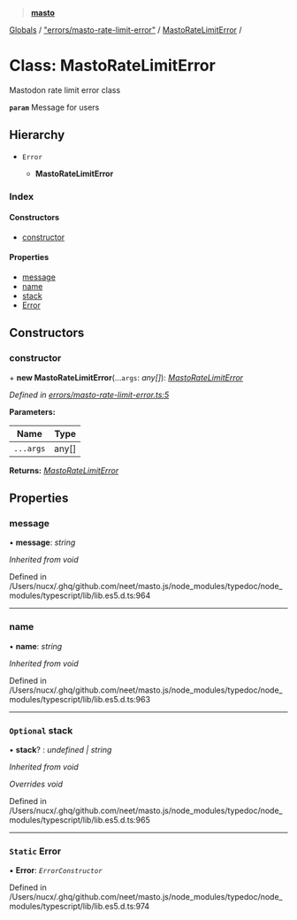> **[masto](../README.md)**

[Globals](../globals.md) / ["errors/masto-rate-limit-error"](../modules/_errors_masto_rate_limit_error_.md) / [MastoRateLimitError](_errors_masto_rate_limit_error_.mastoratelimiterror.md) /

# Class: MastoRateLimitError

Mastodon rate limit error class

**`param`** Message for users

## Hierarchy

* `Error`

  * **MastoRateLimitError**

### Index

#### Constructors

* [constructor](_errors_masto_rate_limit_error_.mastoratelimiterror.md#constructor)

#### Properties

* [message](_errors_masto_rate_limit_error_.mastoratelimiterror.md#message)
* [name](_errors_masto_rate_limit_error_.mastoratelimiterror.md#name)
* [stack](_errors_masto_rate_limit_error_.mastoratelimiterror.md#optional-stack)
* [Error](_errors_masto_rate_limit_error_.mastoratelimiterror.md#static-error)

## Constructors

###  constructor

\+ **new MastoRateLimitError**(...`args`: *any[]*): *[MastoRateLimitError](_errors_masto_rate_limit_error_.mastoratelimiterror.md)*

*Defined in [errors/masto-rate-limit-error.ts:5](https://github.com/neet/masto.js/blob/aaa534e/src/errors/masto-rate-limit-error.ts#L5)*

**Parameters:**

Name | Type |
------ | ------ |
`...args` | any[] |

**Returns:** *[MastoRateLimitError](_errors_masto_rate_limit_error_.mastoratelimiterror.md)*

## Properties

###  message

• **message**: *string*

*Inherited from void*

Defined in /Users/nucx/.ghq/github.com/neet/masto.js/node_modules/typedoc/node_modules/typescript/lib/lib.es5.d.ts:964

___

###  name

• **name**: *string*

*Inherited from void*

Defined in /Users/nucx/.ghq/github.com/neet/masto.js/node_modules/typedoc/node_modules/typescript/lib/lib.es5.d.ts:963

___

### `Optional` stack

• **stack**? : *undefined | string*

*Inherited from void*

*Overrides void*

Defined in /Users/nucx/.ghq/github.com/neet/masto.js/node_modules/typedoc/node_modules/typescript/lib/lib.es5.d.ts:965

___

### `Static` Error

▪ **Error**: *`ErrorConstructor`*

Defined in /Users/nucx/.ghq/github.com/neet/masto.js/node_modules/typedoc/node_modules/typescript/lib/lib.es5.d.ts:974